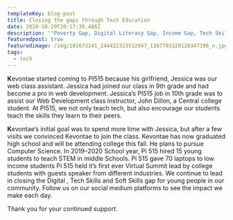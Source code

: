 ```yaml
---
templateKey: blog-post
title: Closing the gaps through Tech Education
date: 2020-10-29T20:17:39.486Z
description: '"Poverty Gap, Digital Literacy Gap, Income Gap, Tech Skills Gaps and more"'
featuredpost: true
featuredimage: /img/101673141_244422323512047_1167793320128347196_n.jpg
tags:
  - tech
---
```

**K**evontae started coming to PI515 because his girlfriend, Jessica was our web class assistant. Jessica had joined our class in 9th grade and had become a pro in web development. Jessica’s PI515 job in 10th grade was to assist our Web Development class instructor, John Dillon, a Central college student. At PI515, we not only teach tech, but also encourage our students teach the skills they learn to their peers.

**K**evontae’s initial goal was to spend more time with Jessica, but after a few visits we convinced Kevontae to join the class. Kevontae has now graduated high school and will be attending college this fall. He plans to pursue Computer Science.
In 2019–2020 School year,
Pi 515 hired 15 young students to teach STEM in middle Schools.
Pi 515 gave 70 laptops to low income students
Pi 515 held it’s first ever Virtual Summit lead by college students with guests speaker from different industries.
We continue to lead in closing the Digital , Tech Skills and Soft Skills gap for young people in our community. Follow us on our social medium platforms to see the impact we make each day.


Thank you for your continued support.